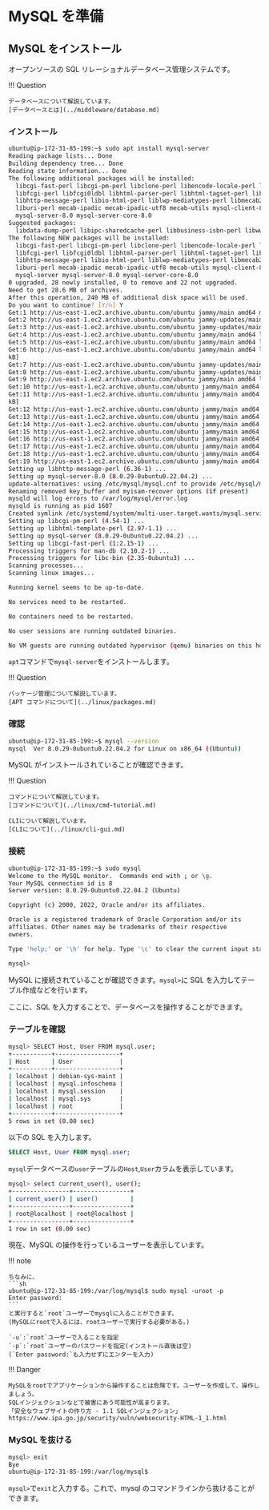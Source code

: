 # MySQL を準備

## MySQL をインストール

オープンソースの SQL リレーショナルデータベース管理システムです。

!!! Question

    データベースについて解説しています。
    [データベースとは](../middleware/database.md)

### インストール

```sh
ubuntu@ip-172-31-85-199:~$ sudo apt install mysql-server
Reading package lists... Done
Building dependency tree... Done
Reading state information... Done
The following additional packages will be installed:
  libcgi-fast-perl libcgi-pm-perl libclone-perl libencode-locale-perl libevent-pthreads-2.1-7 libfcgi-bin
  libfcgi-perl libfcgi0ldbl libhtml-parser-perl libhtml-tagset-perl libhtml-template-perl libhttp-date-perl
  libhttp-message-perl libio-html-perl liblwp-mediatypes-perl libmecab2 libprotobuf-lite23 libtimedate-perl
  liburi-perl mecab-ipadic mecab-ipadic-utf8 mecab-utils mysql-client-8.0 mysql-client-core-8.0 mysql-common
  mysql-server-8.0 mysql-server-core-8.0
Suggested packages:
  libdata-dump-perl libipc-sharedcache-perl libbusiness-isbn-perl libwww-perl mailx tinyca
The following NEW packages will be installed:
  libcgi-fast-perl libcgi-pm-perl libclone-perl libencode-locale-perl libevent-pthreads-2.1-7 libfcgi-bin
  libfcgi-perl libfcgi0ldbl libhtml-parser-perl libhtml-tagset-perl libhtml-template-perl libhttp-date-perl
  libhttp-message-perl libio-html-perl liblwp-mediatypes-perl libmecab2 libprotobuf-lite23 libtimedate-perl
  liburi-perl mecab-ipadic mecab-ipadic-utf8 mecab-utils mysql-client-8.0 mysql-client-core-8.0 mysql-common
  mysql-server mysql-server-8.0 mysql-server-core-8.0
0 upgraded, 28 newly installed, 0 to remove and 22 not upgraded.
Need to get 28.6 MB of archives.
After this operation, 240 MB of additional disk space will be used.
Do you want to continue? [Y/n] Y
Get:1 http://us-east-1.ec2.archive.ubuntu.com/ubuntu jammy/main amd64 mysql-common all 5.8+1.0.8 [7212 B]
Get:2 http://us-east-1.ec2.archive.ubuntu.com/ubuntu jammy-updates/main amd64 mysql-client-core-8.0 amd64 8.0.29-0ubuntu0.22.04.2 [2483 kB]
Get:3 http://us-east-1.ec2.archive.ubuntu.com/ubuntu jammy-updates/main amd64 mysql-client-8.0 amd64 8.0.29-0ubuntu0.22.04.2 [22.7 kB]
Get:4 http://us-east-1.ec2.archive.ubuntu.com/ubuntu jammy/main amd64 libevent-pthreads-2.1-7 amd64 2.1.12-stable-1build3 [7642 B]
Get:5 http://us-east-1.ec2.archive.ubuntu.com/ubuntu jammy/main amd64 libmecab2 amd64 0.996-14build9 [199 kB]
Get:6 http://us-east-1.ec2.archive.ubuntu.com/ubuntu jammy/main amd64 libprotobuf-lite23 amd64 3.12.4-1ubuntu7 [208
kB]
Get:7 http://us-east-1.ec2.archive.ubuntu.com/ubuntu jammy-updates/main amd64 mysql-server-core-8.0 amd64 8.0.29-0ubuntu0.22.04.2 [16.9 MB]
Get:8 http://us-east-1.ec2.archive.ubuntu.com/ubuntu jammy-updates/main amd64 mysql-server-8.0 amd64 8.0.29-0ubuntu0.22.04.2 [1391 kB]
Get:9 http://us-east-1.ec2.archive.ubuntu.com/ubuntu jammy/main amd64 libhtml-tagset-perl all 3.20-4 [12.5 kB]
Get:10 http://us-east-1.ec2.archive.ubuntu.com/ubuntu jammy/main amd64 liburi-perl all 5.10-1 [78.8 kB]
Get:11 http://us-east-1.ec2.archive.ubuntu.com/ubuntu jammy/main amd64 libhtml-parser-perl amd64 3.76-1build2 [88.4
kB]
Get:12 http://us-east-1.ec2.archive.ubuntu.com/ubuntu jammy/main amd64 libcgi-pm-perl all 4.54-1 [188 kB]
Get:13 http://us-east-1.ec2.archive.ubuntu.com/ubuntu jammy/main amd64 libfcgi0ldbl amd64 2.4.2-2build2 [28.0 kB]
Get:14 http://us-east-1.ec2.archive.ubuntu.com/ubuntu jammy/main amd64 libfcgi-perl amd64 0.82+ds-1build1 [22.8 kB]
Get:15 http://us-east-1.ec2.archive.ubuntu.com/ubuntu jammy/main amd64 libcgi-fast-perl all 1:2.15-1 [10.5 kB]
Get:16 http://us-east-1.ec2.archive.ubuntu.com/ubuntu jammy/main amd64 libclone-perl amd64 0.45-1build3 [11.0 kB]
Get:17 http://us-east-1.ec2.archive.ubuntu.com/ubuntu jammy/main amd64 libencode-locale-perl all 1.05-1.1 [11.8 kB]
Get:18 http://us-east-1.ec2.archive.ubuntu.com/ubuntu jammy/main amd64 libfcgi-bin amd64 2.4.2-2build2 [11.2 kB]
Get:19 http://us-east-1.ec2.archive.ubuntu.com/ubuntu jammy/main amd64 libhtml-template-perl all 2.97-1.1 [59.1 kB]
Setting up libhttp-message-perl (6.36-1) ...
Setting up mysql-server-8.0 (8.0.29-0ubuntu0.22.04.2) ...
update-alternatives: using /etc/mysql/mysql.cnf to provide /etc/mysql/my.cnf (my.cnf) in auto mode
Renaming removed key_buffer and myisam-recover options (if present)
mysqld will log errors to /var/log/mysql/error.log
mysqld is running as pid 1607
Created symlink /etc/systemd/system/multi-user.target.wants/mysql.service → /lib/systemd/system/mysql.service.
Setting up libcgi-pm-perl (4.54-1) ...
Setting up libhtml-template-perl (2.97-1.1) ...
Setting up mysql-server (8.0.29-0ubuntu0.22.04.2) ...
Setting up libcgi-fast-perl (1:2.15-1) ...
Processing triggers for man-db (2.10.2-1) ...
Processing triggers for libc-bin (2.35-0ubuntu3) ...
Scanning processes...
Scanning linux images...

Running kernel seems to be up-to-date.

No services need to be restarted.

No containers need to be restarted.

No user sessions are running outdated binaries.

No VM guests are running outdated hypervisor (qemu) binaries on this host.
```

`apt`コマンドで`mysql-server`をインストールします。

!!! Question

    パッケージ管理について解説しています。
    [APT コマンドについて](../linux/packages.md)

### 確認

```sh
ubuntu@ip-172-31-85-199:~$ mysql --version
mysql  Ver 8.0.29-0ubuntu0.22.04.2 for Linux on x86_64 ((Ubuntu))
```

MySQL がインストールされていることが確認できます。

!!! Question

    コマンドについて解説しています。
    [コマンドについて](../linux/cmd-tutorial.md)

    CLIについて解説しています。
    [CLIについて](../linux/cli-gui.md)

### 接続

```sh
ubuntu@ip-172-31-85-199:~$ sudo mysql
Welcome to the MySQL monitor.  Commands end with ; or \g.
Your MySQL connection id is 8
Server version: 8.0.29-0ubuntu0.22.04.2 (Ubuntu)

Copyright (c) 2000, 2022, Oracle and/or its affiliates.

Oracle is a registered trademark of Oracle Corporation and/or its
affiliates. Other names may be trademarks of their respective
owners.

Type 'help;' or '\h' for help. Type '\c' to clear the current input statement.

mysql>
```

MySQL に接続されていることが確認できます。`mysql>`に SQL を入力してテーブル作成などを行います。

ここに、SQL を入力することで、データベースを操作することができます。

### テーブルを確認

```sh
mysql> SELECT Host, User FROM mysql.user;
+-----------+------------------+
| Host      | User             |
+-----------+------------------+
| localhost | debian-sys-maint |
| localhost | mysql.infoschema |
| localhost | mysql.session    |
| localhost | mysql.sys        |
| localhost | root             |
+-----------+------------------+
5 rows in set (0.00 sec)
```

以下の SQL を入力します。

```sql
SELECT Host, User FROM mysql.user;
```

`mysql`データベースの`user`テーブルの`Host`,`User`カラムを表示しています。

```sh
mysql> select current_user(), user();
+----------------+----------------+
| current_user() | user()         |
+----------------+----------------+
| root@localhost | root@localhost |
+----------------+----------------+
1 row in set (0.00 sec)
```

現在、MySQL の操作を行っているユーザーを表示しています。

!!! note

    ちなみに、
    ```sh
    ubuntu@ip-172-31-85-199:/var/log/mysql$ sudo mysql -uroot -p
    Enter password:
    ```
    と実行すると`root`ユーザーでmysqlに入ることができます。
    (MySQLにrootで入るには、rootユーザーで実行する必要がある。)

    `-u`:`root`ユーザーで入ることを指定
    `-p`:`root`ユーザーのパスワードを指定(インストール直後は空)
    (`Enter password:`も入力せずにエンターを入力)

!!! Danger

    MySQLをrootでアプリケーションから操作することは危険です。ユーザーを作成して、操作しましょう。
    SQLインジェクションなどで被害にあう可能性が高まります。
    「安全なウェブサイトの作り方 - 1.1 SQLインジェクション」
    https://www.ipa.go.jp/security/vuln/websecurity-HTML-1_1.html

### MySQL を抜ける

```sh
mysql> exit
Bye
ubuntu@ip-172-31-85-199:/var/log/mysql$
```

`mysql>`で`exit`と入力する。これで、mysql のコマンドラインから抜けることができます。
